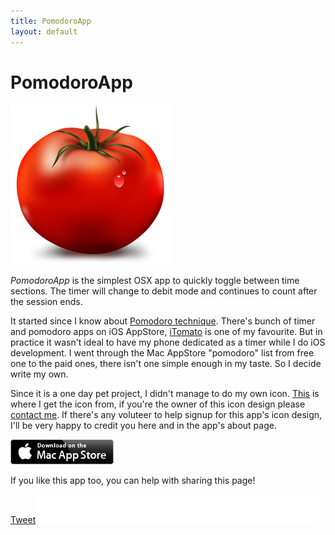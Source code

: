 ```yaml
---
title: PomodoroApp
layout: default
---
```


# PomodoroApp

<script>!function(d,s,id){var js,fjs=d.getElementsByTagName(s)[0],p=/^http:/.test(d.location)?'http':'https';if(!d.getElementById(id)){js=d.createElement(s);js.id=id;js.src=p+'://platform.twitter.com/widgets.js';fjs.parentNode.insertBefore(js,fjs);}}(document, 'script', 'twitter-wjs');</script>

<img src="/images/pomodoroapp/icon.png" />

_PomodoroApp_ is the simplest OSX app to quickly toggle between time sections. The timer will change to debit mode and continues to count after the session ends.

It started since I know about [Pomodoro technique][2]. There's bunch of timer and pomodoro apps on iOS AppStore, [iTomato] is one of my favourite. But in practice it wasn't ideal to have my phone dedicated as a timer while I do iOS development. I went through the Mac AppStore "pomodoro" list from free one to the paid ones, there isn't one simple enough in my taste. So I decide write my own.

Since it is a one day pet project, I didn't manage to do my own icon. [This][3] is where I get the icon from, if you're the owner of this icon design please [contact me]. If there's any voluteer to help signup for this app's icon design, I'll be very happy to credit you here and in the app's about page.

[![Download](/images/itunes/Mac_App_Store/Download_on_the_Mac_App_Store_Badge_US-UK_165x40_0824.png)][Download]


If you like this app too, you can help with sharing this page!

<a href="https://twitter.com/share" class="twitter-share-button" data-text="PomorodoApp - The simplest app for practicing pomodoro technique." data-via="PomodoroApp">Tweet</a> <iframe
src="//www.facebook.com/plugins/like.php?href=http%3A%2F%2Fjamztang.com%2Fpomomdoroapp%2F&amp;width=450&amp;height=46&amp;colorscheme=light&amp;layout=button_count&amp;action=like&amp;show_faces=true&amp;send=true&amp;appId=514720901947348"
scrolling="no" frameborder="0" style="border:none; overflow:hidden;
width:450px; height:46px;" allowTransparency="true"></iframe>

[Download]:https://itunes.apple.com/hk/app/pomodoroapp/id705103149?mt=12

[2]:http://pomodorotechnique.com/
[3]:https://www.google.rs/search?q=tomato+icon&tbm=isch&tbs=simg:CAQSYgmi7t3Z317r7RpOCxCwjKcIGjwKOggBEhSrBtUGrQa8BtoG1AbOBsMGwQbFBhogo5ZNXvuWJxawWWykv6ztrLmVBn0W9sQ_17IWJn6hGVbkMCxCOrv4IGgAMIS9EX0xgGaBq&sa=X&ei=gU8lUqDYIY7PsgaBiICYDw&ved=0CCQQ2A4oAQ&biw=1280&bih=635#facrc=_&imgdii=_&imgrc=WFI4WXXkZixywM%3A%3BLmbf6ofZWWouPM%3Bhttp%253A%252F%252Fa4.mzstatic.com%252Fus%252Fr1000%252F082%252FPurple%252Fv4%252F0c%252Fc1%252F2c%252F0cc12c49-b6a7-0dc9-b0d4-435024a3b953%252Fmzl.iebcfoso.png%3Bhttps%253A%252F%252Fitunes.apple.com%252Ftw%252Fapp%252Fthrow-tomatoes%252Fid576215048%253Fl%253Dzh%2526mt%253D8%3B1024%3B1024
[iTomato]:https://itunes.apple.com/hk/app/itomato/id368353070?mt=8
[contact me]:mailto:pomodoroapp@jamztang.com
